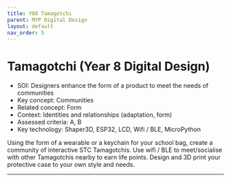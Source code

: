```yaml
---
title: Y08 Tamagotchi
parent: MYP Digital Design
layout: default
nav_order: 5
---
```


# Tamagotchi (Year 8 Digital Design)

* SOI: Designers enhance the form of a product to meet the needs of communities 
* Key concept: Communities
* Related concept: Form
* Context: Identities and relationships (adaptation, form)
* Assessed criteria: A, B
* Key technology: Shaper3D, ESP32, LCD, Wifi / BLE, MicroPython

Using the form of a wearable or a keychain for your school bag, create a community of interactive STC Tamagotchis. Use wifi / BLE to meet/socialise with other Tamagotchis nearby to earn life points. Design and 3D print your protective case to your own style and needs.

---

